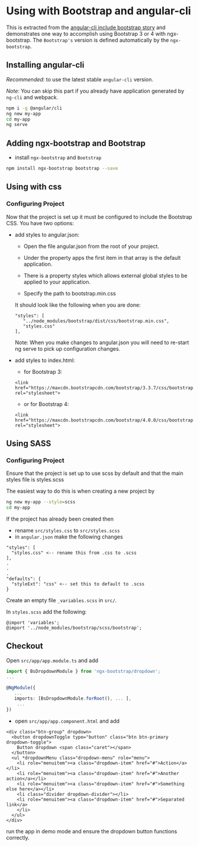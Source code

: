 # Using with Bootstrap and angular-cli

This is extracted from the [angular-cli include bootstrap story](https://github.com/angular/angular-cli/wiki/stories-include-bootstrap) and demonstrates one way to accomplish using Bootstrap 3 or 4 with ngx-bootstrap. The `Bootstrap's` version is defined automatically by the `ngx-bootstrap`.

## Installing angular-cli

*Recommended*: to use the latest stable `angular-cli` version.

*Note*: You can skip this part if you already have application generated by `ng-cli` and webpack.

```bash
npm i -g @angular/cli
ng new my-app
cd my-app
ng serve
```

## Adding ngx-bootstrap and Bootstrap

 - install `ngx-bootstrap` and `Bootstrap`

 ```bash
 npm install ngx-bootstrap bootstrap --save
 ```

## Using with css
### Configuring Project

Now that the project is set up it must be configured to include the Bootstrap CSS. You have two options:

 - add styles to angular.json:
   - Open the file angular.json from the root of your project.
   - Under the property apps the first item in that array is the default application.
   - There is a property styles which allows external global styles to be applied to your application.

   - Specify the path to bootstrap.min.css

   It should look like the following when you are done:
   ```
   "styles": [
      "../node_modules/bootstrap/dist/css/bootstrap.min.css",
      "styles.css"
   ],
   ```

   Note: When you make changes to angular.json you will need to re-start ng serve to pick up configuration changes.

 - add styles to index.html:
   - for Bootstrap 3:
   ```
   <link href="https://maxcdn.bootstrapcdn.com/bootstrap/3.3.7/css/bootstrap.min.css" rel="stylesheet">
   ```

   - or for Bootstrap 4:
   ```
   <link href="https://maxcdn.bootstrapcdn.com/bootstrap/4.0.0/css/bootstrap.min.css" rel="stylesheet">
   ```

## Using SASS

### Configuring Project

Ensure that the project is set up to use scss by default and that the main styles file is styles.scss

The easiest way to do this is when creating a new project by
```bash
ng new my-app --style=scss
cd my-app
```

If the project has already been created then

- rename `src/styles.css` to `src/styles.scss`
- in `angular.json` make the following changes
```
"styles": [
  "styles.css" <-- rename this from .css to .scss
],
.
.
.
"defaults": {
  "styleExt": "css" <-- set this to default to .scss
}
```
Create an empty file `_variables.scss` in `src/`.

In `styles.scss` add the following:

```
@import 'variables';
@import '../node_modules/bootstrap/scss/bootstrap';
```

## Checkout

Open `src/app/app.module.ts` and add

```typescript
import { BsDropdownModule } from 'ngx-bootstrap/dropdown';
...

@NgModule({
   ...
   imports: [BsDropdownModule.forRoot(), ... ],
    ...
})
```

- open `src/app/app.component.html` and add
```
<div class="btn-group" dropdown>
  <button dropdownToggle type="button" class="btn btn-primary dropdown-toggle">
    Button dropdown <span class="caret"></span>
  </button>
  <ul *dropdownMenu class="dropdown-menu" role="menu">
    <li role="menuitem"><a class="dropdown-item" href="#">Action</a></li>
    <li role="menuitem"><a class="dropdown-item" href="#">Another action</a></li>
    <li role="menuitem"><a class="dropdown-item" href="#">Something else here</a></li>
    <li class="divider dropdown-divider"></li>
    <li role="menuitem"><a class="dropdown-item" href="#">Separated link</a>
    </li>
  </ul>
</div>
```

run the app in demo mode and ensure the dropdown button functions correctly.
